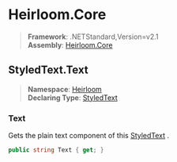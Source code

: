 # Heirloom.Core

> **Framework**: .NETStandard,Version=v2.1  
> **Assembly**: [Heirloom.Core][0]  

## StyledText.Text

> **Namespace**: [Heirloom][0]  
> **Declaring Type**: [StyledText][1]  

### Text

Gets the plain text component of this [StyledText][1] .

```cs
public string Text { get; }
```

[0]: ../../../Heirloom.Core.md
[1]: ../StyledText.md
